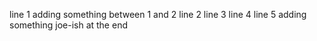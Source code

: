 line 1
adding something between 1 and 2
line 2
line 3
line 4
line 5
adding something joe-ish at the end
